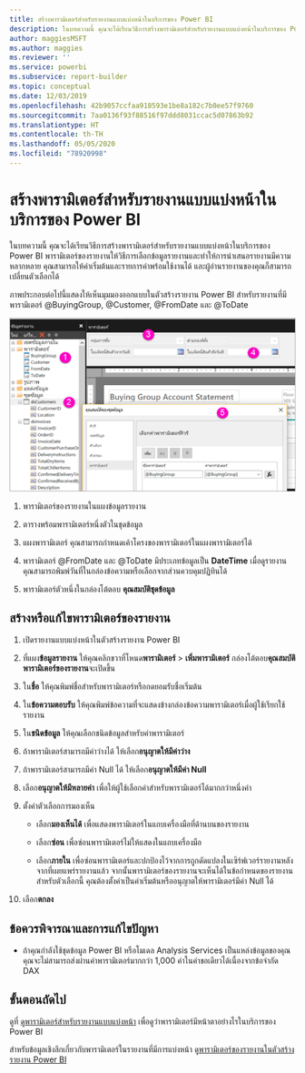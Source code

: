```yaml
---
title: สร้างพารามิเตอร์สำหรับรายงานแบบแบ่งหน้าในบริการของ Power BI
description: ในบทความนี้ คุณจะได้เรียนวิธีการสร้างพารามิเตอร์สำหรับรายงานแบบแบ่งหน้าในบริการของ Power BI
author: maggiesMSFT
ms.author: maggies
ms.reviewer: ''
ms.service: powerbi
ms.subservice: report-builder
ms.topic: conceptual
ms.date: 12/03/2019
ms.openlocfilehash: 42b9057ccfaa918593e1be8a182c7b0ee57f9760
ms.sourcegitcommit: 7aa0136f93f88516f97ddd8031ccac5d07863b92
ms.translationtype: HT
ms.contentlocale: th-TH
ms.lasthandoff: 05/05/2020
ms.locfileid: "78920998"
---
```

# <a name="create-parameters-for-paginated-reports-in-the-power-bi-service"></a>สร้างพารามิเตอร์สำหรับรายงานแบบแบ่งหน้าในบริการของ Power BI

ในบทความนี้ คุณจะได้เรียนวิธีการสร้างพารามิเตอร์สำหรับรายงานแบบแบ่งหน้าในบริการของ Power BI  พารามิเตอร์ของรายงานให้วิธีการเลือกข้อมูลรายงานและทำให้การนำเสนอรายงานมีความหลากหลาย คุณสามารถให้ค่าเริ่มต้นและรายการค่าพร้อมใช้งานได้ และผู้อ่านรายงานของคุณก็สามารถเปลี่ยนตัวเลือกได้  

ภาพประกอบต่อไปนี้แสดงให้เห็นมุมมองออกแบบในตัวสร้างรายงาน Power BI สำหรับรายงานที่มีพารามิเตอร์ @BuyingGroup, @Customer, @FromDate และ @ToDate 
  
![พารามิเตอร์ในตัวสร้างรายงาน](media/paginated-reports-parameters/power-bi-paginated-parameters-report-builder.png)
  
1.  พารามิเตอร์ของรายงานในแผงข้อมูลรายงาน  
  
2.  ตารางพร้อมพารามิเตอร์หนึ่งตัวในชุดข้อมูล  
  
3.  แผงพารามิเตอร์ คุณสามารถกำหนดเค้าโครงของพารามิเตอร์ในแผงพารามิเตอร์ได้ 
  
4.  พารามิเตอร์ @FromDate และ @ToDate มีประเภทข้อมูลเป็น **DateTime** เมื่อดูรายงาน คุณสามารถพิมพ์วันที่ในกล่องข้อความหรือเลือกจากส่วนควบคุมปฏิทินได้ 

5.  พารามิเตอร์ตัวหนึ่งในกล่องโต้ตอบ **คุณสมบัติชุดข้อมูล**  

  
## <a name="create-or-edit-a-report-parameter"></a>สร้างหรือแก้ไขพารามิเตอร์ของรายงาน  
  
1.  เปิดรายงานแบบแบ่งหน้าในตัวสร้างรายงาน Power BI

1. ที่แผง**ข้อมูลรายงาน** ให้คุณคลิกขวาที่โหนด**พารามิเตอร์** > **เพิ่มพารามิเตอร์** กล่องโต้ตอบ**คุณสมบัติพารามิเตอร์ของรายงาน**จะเปิดขึ้น  
  
2.  ใน**ชื่อ** ให้คุณพิมพ์ชื่อสำหรับพารามิเตอร์หรือกดยอมรับชื่อเริ่มต้น  
  
3.  ใน**ข้อความตอบรับ** ให้คุณพิมพ์ข้อความที่จะแสดงข้างกล่องข้อความพารามิเตอร์เมื่อผู้ใช้เรียกใช้รายงาน  
  
4.  ใน**ชนิดข้อมูล** ให้คุณเลือกชนิดข้อมูลสำหรับค่าพารามิเตอร์  
  
5.  ถ้าพารามิเตอร์สามารถมีค่าว่างได้ ให้เลือก**อนุญาตให้มีค่าว่าง**  
  
6.  ถ้าพารามิเตอร์สามารถมีค่า Null ได้ ให้เลือก**อนุญาตให้มีค่า Null**  
  
7.  เลือก**อนุญาตให้มีหลายค่า** เพื่อให้ผู้ใช้เลือกค่าสำหรับพารามิเตอร์ได้มากกว่าหนึ่งค่า  
  
8.  ตั้งค่าตัวเลือกการมองเห็น  
  
    -   เลือก**มองเห็นได้** เพื่อแสดงพารามิเตอร์ในแถบเครื่องมือที่ด้านบนของรายงาน  
  
    -   เลือก**ซ่อน** เพื่อซ่อนพารามิเตอร์ไม่ให้แสดงในแถบเครื่องมือ  
  
    -   เลือก**ภายใน** เพื่อซ่อนพารามิเตอร์และปกป้องไว้จากการถูกดัดแปลงในเซิร์ฟเวอร์รายงานหลังจากที่เผยแพร่รายงานแล้ว จากนั้นพารามิเตอร์ของรายงานจะเห็นได้ในข้อกำหนดของรายงาน สำหรับตัวเลือกนี้ คุณต้องตั้งค่าเป็นค่าเริ่มต้นหรืออนุญาตให้พารามิเตอร์มีค่า Null ได้  
  
9. เลือก**ตกลง** 

## <a name="considerations-and-troubleshooting"></a>ข้อควรพิจารณาและการแก้ไขปัญหา

- ถ้าคุณกำลังใช้ชุดข้อมูล Power BI หรือโมเดล Analysis Services เป็นแหล่งข้อมูลของคุณ คุณจะไม่สามารถส่งผ่านค่าพารามิเตอร์มากกว่า 1,000 ค่าในคำขอเดียวได้เนื่องจากข้อจำกัด DAX 

 
## <a name="next-steps"></a>ขั้นตอนถัดไป

ดูที่ [ดูพารามิเตอร์สำหรับรายงานแบบแบ่งหน้า](../consumer/paginated-reports-view-parameters.md) เพื่อดูว่าพารามิเตอร์มีหน้าตาอย่างไรในบริการของ Power BI

สำหรับข้อมูลเชิงลึกเกี่ยวกับพารามิเตอร์ในรายงานที่มีการแบ่งหน้า ดู[พารามิเตอร์ของรายงานในตัวสร้างรายงาน Power BI](report-builder-parameters.md)
